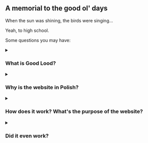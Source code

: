 ## A memorial to the good ol' days
When the sun was shining, the birds were singing...

Yeah, to high school.

Some questions you may have:

<details>
  <summary><h3>What is Good Lood?</h3></summary>
  <p>It is a Polish ice cream shop chain.</p>
</details>

<details>
  <summary><h3>Why is the website in Polish?</h3></summary>
  <p>Well, because we are Polish and it was made for our own purposes only.</p>
</details>

<details>
  <summary><h3>How does it work? What's the purpose of the website?</h3></summary>
  <p>You type https://kh-lu2.github.io/GoodLood (in the past just yasiaa.github.io) into someone's browser, click "Send" and voilà! They owe me some ice cream now.</p>
</details>

<details>
  <summary><h3>Did it even work?</h3></summary>
  <p>Oh yes it did. Even our IT teacher got "hacked" this way :)</p>
</details>
